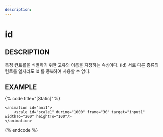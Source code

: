 ```yaml
---
description:                   
---
```


# id

## DESCRIPTION

특정 컨트롤을 식별하기 위한 고유의 이름을 지정하는 속성이다. (id)
서로 다른 종류의 컨트롤 일지라도 id 를 중복하여 사용할 수 없다. 

## EXAMPLE

{% code title="\[Static\]" %}
```markup
<animation id="ani1">
    <scale id="scale1" during="1000" frame="30" target="input1" widthTo="200" heightTo="100"/>
</animation> 
```
{% endcode %}